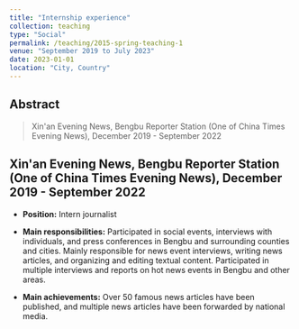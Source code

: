 ```yaml
---
title: "Internship experience"
collection: teaching
type: "Social"
permalink: /teaching/2015-spring-teaching-1
venue: "September 2019 to July 2023"
date: 2023-01-01
location: "City, Country"
---
```

## Abstract
> Xin'an Evening News, Bengbu Reporter Station (One of China Times Evening News), December 2019 - September 2022

## Xin'an Evening News, Bengbu Reporter Station (One of China Times Evening News), December 2019 - September 2022

* **Position:** Intern journalist

* **Main responsibilities:** Participated in social events, interviews with individuals, and press conferences in Bengbu and surrounding counties and cities. Mainly responsible for news event interviews, writing news articles, and organizing and editing textual content. Participated in multiple interviews and reports on hot news events in Bengbu and other areas.

* **Main achievements:** Over 50 famous news articles have been published, and multiple news articles have been forwarded by national media.
